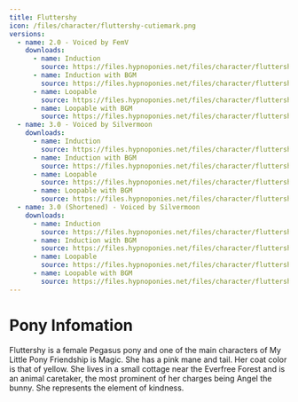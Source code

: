 ```yaml
---
title: Fluttershy
icon: /files/character/fluttershy-cutiemark.png
versions:
  - name: 2.0 - Voiced by FemV
    downloads:
      - name: Induction
        source: https://files.hypnoponies.net/files/character/fluttershy/Fluttershy V2 - FemV - Inducer - NoBGM.mp3
      - name: Induction with BGM
        source: https://files.hypnoponies.net/files/character/fluttershy/Fluttershy V2 - FemV - Inducer - BGM.mp3
      - name: Loopable
        source: https://files.hypnoponies.net/files/character/fluttershy/Fluttershy V2 - FemV - Loop - NoBGM.mp3
      - name: Loopable with BGM
        source: https://files.hypnoponies.net/files/character/fluttershy/Fluttershy V2 - FemV - Loop - BGM.mp3
  - name: 3.0 - Voiced by Silvermoon
    downloads:
      - name: Induction
        source: https://files.hypnoponies.net/files/character/fluttershy/Fluttershy V3 - Silvermoon - Inducer - NoBGM.mp3
      - name: Induction with BGM
        source: https://files.hypnoponies.net/files/character/fluttershy/Fluttershy V3 - Silvermoon - Inducer - BGM.mp3
      - name: Loopable
        source: https://files.hypnoponies.net/files/character/fluttershy/Fluttershy V3 - Silvermoon - Loop - NoBGM.mp3
      - name: Loopable with BGM
        source: https://files.hypnoponies.net/files/character/fluttershy/Fluttershy V3 - Silvermoon - Loop - BGM.mp3
  - name: 3.0 (Shortened) - Voiced by Silvermoon
    downloads:
      - name: Induction
        source: https://files.hypnoponies.net/files/character/fluttershy/Fluttershy V3(Short) - Silvermoon - Inducer - NoBGM.mp3
      - name: Induction with BGM
        source: https://files.hypnoponies.net/files/character/fluttershy/Fluttershy V3(Short) - Silvermoon - Inducer - BGM.mp3
      - name: Loopable
        source: https://files.hypnoponies.net/files/character/fluttershy/Fluttershy V3(Short) - Silvermoon - Loop - NoBGM.mp3
      - name: Loopable with BGM
        source: https://files.hypnoponies.net/files/character/fluttershy/Fluttershy V3(Short) - Silvermoon - Loop - BGM.mp3
---
```


# Pony Infomation

Fluttershy is a female Pegasus pony and one of the main characters of My Little Pony Friendship is Magic. She has a pink mane and tail. Her coat color is that of yellow. She lives in a small cottage near the Everfree Forest and is an animal caretaker, the most prominent of her charges being Angel the bunny. She represents the element of kindness.
